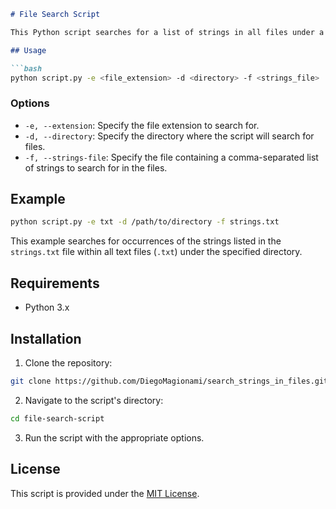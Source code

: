 ```markdown
# File Search Script

This Python script searches for a list of strings in all files under a specified directory.

## Usage

```bash
python script.py -e <file_extension> -d <directory> -f <strings_file>
```

### Options

- `-e, --extension`: Specify the file extension to search for.
- `-d, --directory`: Specify the directory where the script will search for files.
- `-f, --strings-file`: Specify the file containing a comma-separated list of strings to search for in the files.

## Example

```bash
python script.py -e txt -d /path/to/directory -f strings.txt
```

This example searches for occurrences of the strings listed in the `strings.txt` file within all text files (`.txt`) under the specified directory.

## Requirements

- Python 3.x

## Installation

1. Clone the repository:

```bash
git clone https://github.com/DiegoMagionami/search_strings_in_files.git
```

2. Navigate to the script's directory:

```bash
cd file-search-script
```

3. Run the script with the appropriate options.

## License

This script is provided under the [MIT License](LICENSE).
```